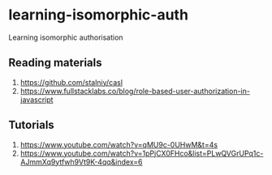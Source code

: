 # learning-isomorphic-auth
Learning isomorphic authorisation

## Reading materials
1. https://github.com/stalniy/casl
2. https://www.fullstacklabs.co/blog/role-based-user-authorization-in-javascript

## Tutorials
 1. https://www.youtube.com/watch?v=qMU9c-0UHwM&t=4s
 2. https://www.youtube.com/watch?v=1pPjCX0FHco&list=PLwQVGrUPq1c-AJmmXq9ytfwh9Vt9K-4qq&index=6

